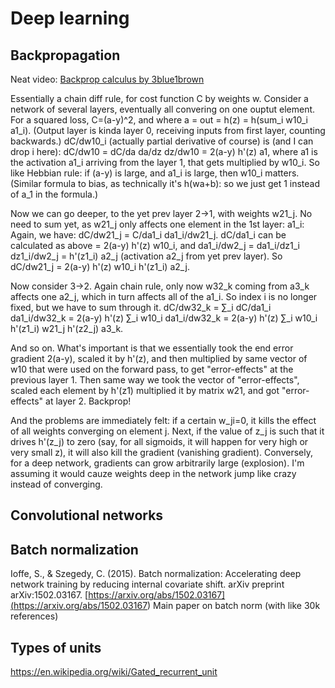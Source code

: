 # Deep learning

## Backpropagation
Neat video: [Backprop calculus by 3blue1brown](https://www.youtube.com/watch?v=tIeHLnjs5U8&list=PLZHQObOWTQDNU6R1_67000Dx_ZCJB-3pi&index=4)

Essentially a chain diff rule, for cost function C by weights w.
Consider a network of several layers, eventually all convering on one ouptut element.
For a squared loss, C=(a-y)^2, and where a = out = h(z) = h(sum_i w10_i a1_i).
(Output layer is kinda layer 0, receiving inputs from first layer, counting backwards.)
dC/dw10_i (actually partial derivative of course) is (and I can drop i here):
dC/dw10 = dC/da da/dz dz/dw10 = 2(a-y) h'(z) a1,
where a1 is the  activation a1_i arriving from the layer 1, that gets multiplied by w10_i.
So like Hebbian rule: if (a-y) is large, and a1_i is large, then w10_i matters.
(Similar formula to bias, as technically it's h(wa+b): so we just get 1 instead of a_1 in the formula.)

Now we can go deeper, to the yet prev layer 2->1, with weights w21_j.
No need to sum yet, as w21_j only affects one element in the 1st layer: a1_i:
Again, we have:
dC/dw21_j = C/da1_i da1_i/dw21_j.
dC/da1_i can be calculated as above = 2(a-y) h'(z) w10_i,
and da1_i/dw2_j = da1_i/dz1_i dz1_i/dw2_j = h'(z1_i) a2_j (activation a2_j from yet prev layer).
So dC/dw21_j = 2(a-y) h'(z) w10_i h'(z1_i) a2_j.

Now consider 3->2. Again chain rule, only now w32_k coming from a3_k affects one a2_j, which in turn affects all of the a1_i. So index i is no longer fixed, but we have to sum through it.
dC/dw32_k = ∑_i dC/da1_i da1_i/dw32_k = 
2(a-y) h'(z) ∑_i w10_i da1_i/dw32_k = 
2(a-y) h'(z) ∑_i w10_i h'(z1_i) w21_j h'(z2_j) a3_k.

And so on. What's important is that we essentially took the end error gradient 2(a-y), scaled it by h'(z), and then multiplied by same vector of  w10 that were used on the forward pass, to get "error-effects" at the previous layer 1. Then same way we took the vector of "error-effects", scaled each element by h'(z1) multiplied it by matrix w21, and got "error-effects" at layer 2. Backprop!

And the problems are immediately felt: if a certain w_ji=0, it kills the effect of all weights converging on element j. Next, if the value of z_j is such that it drives h'(z_j) to zero (say, for all sigmoids, it will happen for very high or very small z), it will also kill the gradient (vanishing gradient). Conversely, for a deep network, gradients can grow arbitrarily large (explosion). I'm assuming it would cauze weights deep in the network jump like crazy instead of converging.

## Convolutional networks

## Batch normalization

Ioffe, S., & Szegedy, C. (2015). Batch normalization: Accelerating deep network training by reducing internal covariate shift. arXiv preprint arXiv:1502.03167.
[https://arxiv.org/abs/1502.03167](<https://arxiv.org/abs/1502.03167>)
Main paper on batch norm (with like 30k references)

## Types of units

https://en.wikipedia.org/wiki/Gated_recurrent_unit